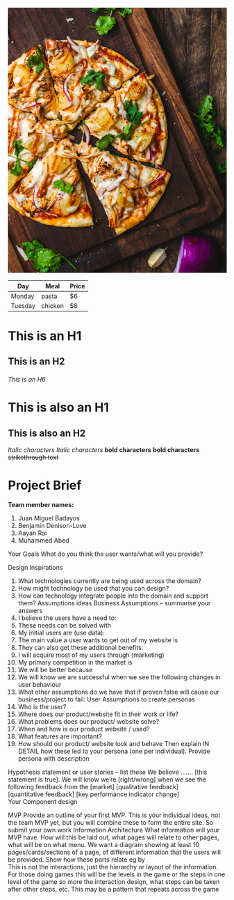 ![alt text](Hawaiian.jpg)

| Day     | Meal    | Price |
| --------|---------|-------|
| Monday  | pasta   | $6    |
| Tuesday | chicken | $8    |

# This is an H1
## This is an H2
###### This is an H6

This is also an H1
==================

This is also an H2
------------------

*Italic characters* 
_Italic characters_
**bold characters**
__bold characters__
~~strikethrough text~~

Project Brief
=============

**Team member names:**

 1. Juan Miguel Badayos
 2. Benjamin Denison-Love
 3. Aayan Rai
 4. Muhammed Abed


 
Your Goals
What do you think the user wants/what will you provide?

Design Inspirations
1.	What technologies currently are being used across the domain? 
2.	How might technology be used that you can design?
3.	How can technology integrate people into the domain and support them? 
Assumptions ideas
Business Assumptions – summarise your answers
1.	I believe the users have a need to:
2.	These needs can be solved with
3.	My initial users are (use data):
4.	The main value a user wants to get out of my website is
5.	They can also get these additional benefits:
6.	I will acquire most of my users through (marketing)
7.	My primary competition in the market is
8.	We will be better because
9.	We will know we are successful when we see the following changes in user behaviour
10.	What other assumptions do we have that if proven false will cause our business/project to fail:
User Assumptions  to create personas
1.	Who is the user?
2.	Where does our product/website fit in their work or life? 
3.	What problems does our product/ website solve?
4.	When and how is our product website / used?
5.	What features are important? 
6.	How should our product/ website look and behave
Then explain IN DETAIL how these led to your persona  (one per individual). Provide persona with description

Hypothesis statement or user stories – list these
We believe ……. [this statement is true].
We will know we’re [right/wrong] when we see the following feedback from the [market] 
[qualitative feedback]   
[quantitative feedback]
[key performance indicator change]  
Your Component design

MVP 
Provide an outline of your first MVP. This is your individual ideas, not the team MVP yet, but you will combine these to form the entire site. So submit your own work
Information Architecture
What information will your MVP have. How will this be laid out, what pages will relate to other pages, what will be on what menu. We want a diagram showing at least 10 pages/cards/sections of a page, of different information that the users will be provided. Show how these parts relate eg by  
This is not the interactions, just the hierarchy or layout of the information.
For those doing games this will be the levels in the game or the steps in one level of the game so more the interaction design, what steps can be taken after other steps, etc. This may be a pattern that repeats across the game



